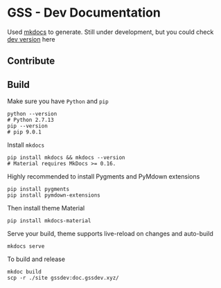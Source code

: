 GSS - Dev Documentation
======================
Used [mkdocs](http://www.mkdocs.org/) to generate.
Still under development, but you could check [dev version](http://devdocs.gssdev.xyz/) here

## Contribute

## Build

Make sure you have `Python` and `pip`

```
python --version
# Python 2.7.13
pip --version
# pip 9.0.1
```

Install `mkdocs`

```
pip install mkdocs && mkdocs --version
# Material requires MkDocs >= 0.16.
```

Highly recommended to install Pygments and PyMdown extensions

```
pip install pygments
pip install pymdown-extensions
```

Then install theme Material

```
pip install mkdocs-material
```

Serve your build, theme supports live-reload on changes and auto-build

```
mkdocs serve
```

To build and release

```
mkdoc build
scp -r ./site gssdev:doc.gssdev.xyz/
```


